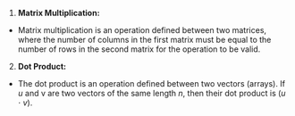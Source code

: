1. **Matrix Multiplication:**


* Matrix multiplication is an operation defined between two matrices, where the number of columns in the first matrix must be equal to the number of rows in the second matrix for the operation to be valid.

2. **Dot Product:**
* The dot product is an operation defined between two vectors (arrays). If _u_ and v are two vectors of the same length _n_, then their dot product is (_u_ ⋅ _v_).
